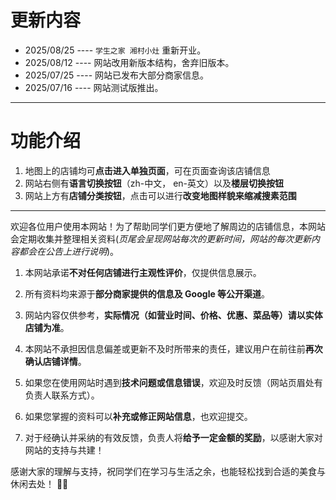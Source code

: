# 更新内容

- 2025/08/25 ---- `学生之家 湘村小灶` 重新开业。
- 2025/08/12 ---- 网站改用新版本结构，舍弃旧版本。
- 2025/07/25 ---- 网站已发布大部分商家信息。
- 2025/07/16 ---- 网站测试版推出。

---

# 功能介绍

1. 地图上的店铺均可**点击进入单独页面**，可在页面查询该店铺信息
2. 网站右侧有**语言切换按钮**（zh-中文， en-英文）以及**楼层切换按钮**
3. 网站上方有**店铺分类按钮**，点击可以进行**改变地图样貌来缩减搜素范围**

---

欢迎各位用户使用本网站！为了帮助同学们更方便地了解周边的店铺信息，本网站会定期收集并整理相关资料(_页尾会呈现网站每次的更新时间，网站的每次更新内容都会在公告上进行说明_)。

1. 本网站承诺**不对任何店铺进行主观性评价**，仅提供信息展示。
2. 所有资料均来源于**部分商家提供的信息及 Google 等公开渠道**。
3. 网站内容仅供参考，**实际情况（如营业时间、价格、优惠、菜品等）请以实体店铺为准**。
4. 本网站不承担因信息偏差或更新不及时所带来的责任，建议用户在前往前**再次确认店铺详情**。

5. 如果您在使用网站时遇到**技术问题或信息错误**，欢迎及时反馈（网站页眉处有负责人联系方式）。
6. 如果您掌握的资料可以**补充或修正网站信息**，也欢迎提交。
7. 对于经确认并采纳的有效反馈，负责人将**给予一定金额的奖励**，以感谢大家对网站的支持与共建！

感谢大家的理解与支持，祝同学们在学习与生活之余，也能轻松找到合适的美食与休闲去处！ 🍜✨
